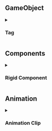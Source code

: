 <h2>GameObject</h2>
<details>
  <summary><h3>Tag</h3></summary>
  <ul>
    <li>Tag là một đánh để đánh dấu và phân loại các GameObject</li>
    <li>GameObject.FindGameObjectsWithTag()</li>
    <li>gameObject.CompareTag()</li>
  </ul>
</details>
<h2>Components</h2>
<details>
  <summary><h3>Rigid Component</h3></summary>
  <details>
    <summary>Force Modes:</summary>
    <img src="/images/0001.png" alt="image" width="500"/>
  </details>
</details>
<h2>Animation</h2>
<details>
  <summary><h3>Animation Clip</h3></summary>
  <ul>
    <li>Open the window: Window > Animation > Animation</li>
    <li><img src="/images/0002.png" alt="image" width="500"/></li>
    <li>Click on GameObject to display timeline, ... in Animation window</li>
    <li>Left click on timeline to select a time point. And move the gameObject to create a new keyframe</li>
    <li>Select the Curves Tab at the bottom of the Animation window for another way to edit animations</li>
    <li><a href="https://learn.unity.com/tutorial/working-with-animations-and-animation-curves#600c8a28edbc2a3270428112">Reference</a></li>
  </ul>
</details>
